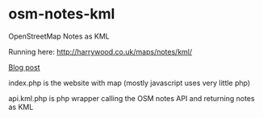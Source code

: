 # osm-notes-kml
OpenStreetMap Notes as KML

Running here: http://harrywood.co.uk/maps/notes/kml/

[Blog post](https://harrywood.co.uk/blog/2017/03/12/notes-in-maps-me/)

index.php is the website with map (mostly javascript uses very little php)

api.kml.php is php wrapper calling the OSM notes API and returning notes as KML

